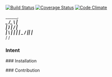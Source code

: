 [![Build Status](https://travis-ci.org/pratik60/fpl.svg?branch=master)](https://travis-ci.org/pratik60/fpl)
[![Coverage Status](https://coveralls.io/repos/github/pratik60/fpl/badge.svg?branch=master)](https://coveralls.io/github/pratik60/fpl?branch=master)
[![Code Climate](https://codeclimate.com/github/pratik60/fpl/badges/gpa.svg)](https://codeclimate.com/github/pratik60/fpl)

_____________________.____     
\_   _____/\______   \    |    
 |    __)   |     ___/    |    
 |     \    |    |   |    |___ 
 \___  /    |____|   |_______ \
     \/                      \/

### Intent

### Installation

### Contribution
